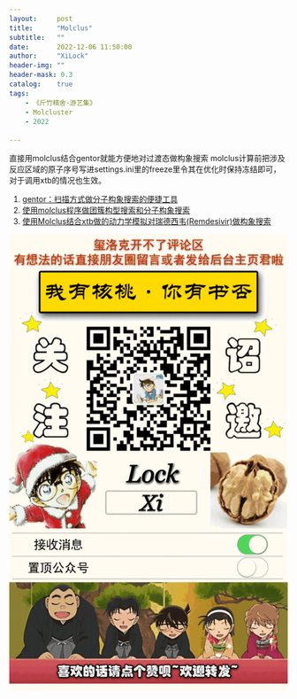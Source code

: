 ```yaml
---
layout:     post
title:      "Molclus"
subtitle:   ""
date:       2022-12-06 11:50:00
author:     "XiLock"
header-img: ""
header-mask: 0.3
catalog:    true
tags:
    - 《斤竹精舍·游艺集》
    - Molcluster
    - 2022

---
```


直接用molclus结合gentor就能方便地对过渡态做构象搜索
molclus计算前把涉及反应区域的原子序号写进settings.ini里的freeze里令其在优化时保持冻结即可，对于调用xtb的情况也生效。

1. [gentor：扫描方式做分子构象搜索的便捷工具](http://bbs.keinsci.com/thread-2388-1-1.html)
1. [使用molclus程序做团簇构型搜索和分子构象搜索](http://bbs.keinsci.com/thread-577-1-1.html)
1. [使用Molclus结合xtb做的动力学模拟对瑞德西韦(Remdesivir)做构象搜索](http://bbs.keinsci.com/thread-16255-1-1.html)

![](/img/wc-tail.GIF)
